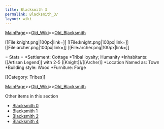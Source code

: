 ```yaml
---
title: Blacksmith 3
permalink: Blacksmith_3/
layout: wiki
---
```


[MainPage](/keeperrl_wiki/ "wikilink")>>[Old_Wiki](/keeperrl_wiki/Old_Wiki "wikilink")>>[Old_Blacksmith](/keeperrl_wiki/Old_Blacksmith "wikilink")

[[File:knight.png|100px|link=]] 
[[File:knight.png|100px|link=]] 
[[File:archer.png|100px|link=]] 
[[File:archer.png|100px|link=]] 

= Stats =
*Settlement: Cottage
*Tribal loyalty; Humanity
*Inhabitants: [[Artisan Legend]] with 2-5 [[Knight]]/[[Archer]]
*Location Named as: Town
*Building style: Wood
*Furniture: Forge  

[[Category: Tribes]]

[MainPage](/keeperrl_wiki/ "wikilink")>>[Old_Wiki](/keeperrl_wiki/Old_Wiki "wikilink")>>[Old_Blacksmith](/keeperrl_wiki/Old_Blacksmith "wikilink")

Other items in this section
-    [Blacksmith 0](/keeperrl_wiki/Blacksmith_0 "wikilink")
-    [Blacksmith 1](/keeperrl_wiki/Blacksmith_1 "wikilink")
-    [Blacksmith 2](/keeperrl_wiki/Blacksmith_2 "wikilink")
-    [Blacksmith 4](/keeperrl_wiki/Blacksmith_4 "wikilink")
